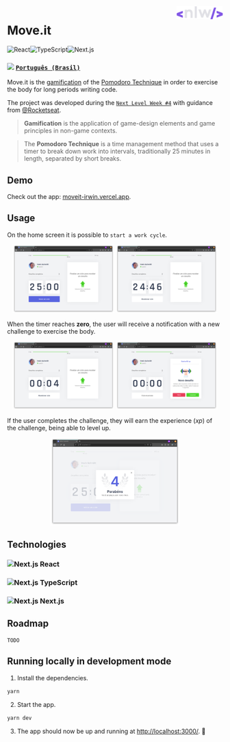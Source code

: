 <a href="https://nextlevelweek.com/" target="_blank">
    <img src="public/icons/nlw.svg" alt="NLW"align="right" height="30" />
</a>

# Move<span/>.it

<img src="https://img.shields.io/badge/React-61DAFB?style=for-the-badge&logo=react&logoColor=black" alt="React"><img src="https://img.shields.io/badge/TypeScript-3178C6?style=for-the-badge&logo=typescript&logoColor=white" alt="TypeScript"><img src="https://img.shields.io/badge/Next.js-000000?style=for-the-badge&logo=next.js" alt="Next.js">

### <img src="https://img.icons8.com/dusk/50/000000/translation.png" width="15"/> [`Português (Brasil)`](https://github.com/irwinschmitt/nlw4/blob/main/README.md)

Move<span></span>.it is the
<a href="https://en.wikipedia.org/wiki/Gamification" target="_blank">gamification</a>
of the
<a href="https://en.wikipedia.org/wiki/Pomodoro_Technique" target="_blank">Pomodoro Technique</a>
in order to exercise the body for long periods writing code.

The project was developed during the
<a href="https://nextlevelweek.com/" target="_blank">`Next Level Week #4`</a>
with guidance from
<a href="https://github.com/Rocketseat" target="_blank">@Rocketseat</a>.

> **Gamification** is the application of game-design elements and game principles in non-game contexts.

> The **Pomodoro Technique** is a time management method that uses a timer to break down work into intervals, traditionally 25 minutes in length, separated by short breaks.

## Demo

Check out the app:
<a href="https://moveit-irwin.vercel.app/" target="_blank">moveit-irwin.vercel.app</a>.

## Usage

On the home screen it is possible to `start a work cycle`.

<p align="center">
    <img src="./docs/images/1.png" alt="" width="47%">
    <img src="./docs/images/2.png" alt="" width="47%">
</p>

When the timer reaches **zero**, the user will receive a notification with a new challenge to exercise the body.

<p align="center">
    <img src="./docs/images/3.png" alt="Next.js" width="47%">
    <img src="./docs/images/4.png" alt="Next.js" width="47%">
</p>

If the user completes the challenge, they will earn the experience (*xp*) of the challenge, being able to level up.

<p align="center">
    <img src="./docs/images/5.png" alt="Next.js" width="60%">
</p>

## Technologies

### <img src="https://simpleicons.org/icons/react.svg" alt="Next.js" height="13"> React

### <img src="https://simpleicons.org/icons/typescript.svg" alt="Next.js" height="13"> TypeScript

### <img src="https://simpleicons.org/icons/next-dot-js.svg" alt="Next.js" height="13"> Next.js

## Roadmap

`TODO`

## Running locally in development mode

1. Install the dependencies.

```bash
yarn
```

2. Start the app.

```bash
yarn dev
```

3. The app should now be up and running at
<a href="http://localhost:3000/" target="_blank">http://localhost:3000/</a>. 🚀

